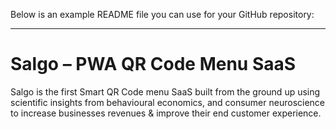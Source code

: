 Below is an example README file you can use for your GitHub repository:

---

# Salgo – PWA QR Code Menu SaaS

Salgo is the first Smart QR Code menu SaaS built from the ground up using scientific insights from  behavioural economics, and consumer neuroscience to increase businesses revenues & improve their end customer experience. 


 
